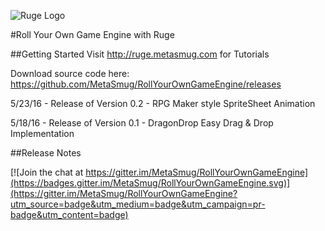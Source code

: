 ![Ruge Logo](http://ruge.metasmug.com/images/ruge-logo.png)

#Roll Your Own Game Engine with Ruge

##Getting Started
Visit http://ruge.metasmug.com for Tutorials

Download source code here:
https://github.com/MetaSmug/RollYourOwnGameEngine/releases

5/23/16 - Release of Version 0.2 - RPG Maker style SpriteSheet Animation

5/18/16 - Release of Version 0.1 - DragonDrop Easy Drag & Drop Implementation


##Release Notes

[![Join the chat at https://gitter.im/MetaSmug/RollYourOwnGameEngine](https://badges.gitter.im/MetaSmug/RollYourOwnGameEngine.svg)](https://gitter.im/MetaSmug/RollYourOwnGameEngine?utm_source=badge&utm_medium=badge&utm_campaign=pr-badge&utm_content=badge)
